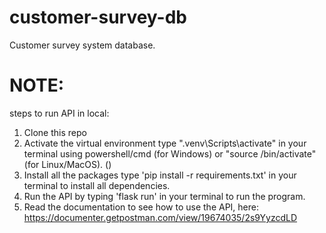 # customer-survey-db

Customer survey system database.

# NOTE:

steps to run API in local:

1. Clone this repo
2. Activate the virtual environment type ".venv\Scripts\activate" in your terminal using powershell/cmd (for Windows) or "source /bin/activate" (for Linux/MacOS). ()
3. Install all the packages type 'pip install -r requirements.txt' in your terminal to install all dependencies.
4. Run the API by typing 'flask run' in your terminal to run the program.
5. Read the documentation to see how to use the API, here: https://documenter.getpostman.com/view/19674035/2s9YyzcdLD
